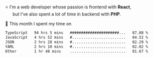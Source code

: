 ⭐ I'm a web developer whose passion is frontend with <b>React</b>,<br/>
&nbsp; &nbsp; &nbsp; but I've also spent a lot of time in backend with <b>PHP</b>.

📅 This month I spent my time on

<!--START_SECTION:waka-->

```txt
TypeScript   94 hrs 5 mins   ######################...   87.08 %
JavaScript   4 hrs 52 mins   #........................   04.52 %
JSON         2 hrs 28 mins   #........................   02.29 %
YAML         2 hrs 10 mins   #........................   02.02 %
Other        1 hr 48 mins    .........................   01.67 %
```

<!--END_SECTION:waka-->
